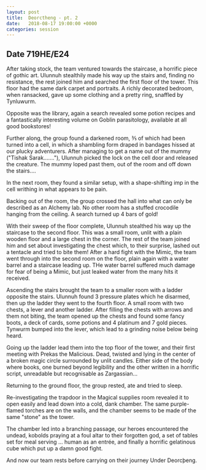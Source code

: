 ```yaml
---
layout: post
title:  Deorctheng - pt. 2
date:   2018-08-17 19:00:00 +0000
categories: session
---
```


## Date 719HE/E24

After taking stock, the team ventured towards the staircase, a horrific piece of gothic art. Ulunnuh stealthily made his way up the stairs and, finding no resistance, the rest joined him and searched the first floor of the tower. This floor had the same dark carpet and portraits. A richly decorated bedroom, when ransacked, gave up some clothing and a pretty ring, snaffled by Tynluwurm.

Opposite was the library, again a search revealed some potion recipes and a fantastically interesting volume on Goblin parasitology, available at all good bookstores!

Further along, the group found a darkened room, ⅗ of which had been turned into a cell, in which a shambling form draped in bandages hissed at our plucky adventurers. After managing to get a name out of the mummy ("Tishak Sarak……."), Ulunnuh picked the lock on the cell door and released the creature. The mummy loped past them, out of the room and off down the stairs….

In the next room, they found a similar setup, with a shape-shifting imp in the cell writhing in what appears to be pain.

Backing out of the room, the group crossed the hall into what can only be described as an Alchemy lab. No other room has a stuffed crocodile hanging from the ceiling. A search turned up 4 bars of gold!

With their sweep of the floor complete, Ulunnuh stealthed his way up the staircase to the second floor. This was a small room, unlit with a plain wooden floor and a large chest in the corner. The rest of the team joined him and set about investigating the chest which, to their surprise, lashed out a tentacle and tried to bite them! After a hard fight with the Mimic, the team went through into the second room on the floor, plain again with a water barrel and a staircase leading up. THe water barrel suffered much damage for fear of being a Mimic, but just leaked water from the many hits it received.

Ascending the stairs brought the team to a smaller room with a ladder opposite the stairs. Ulunnuh found 3 pressure plates which he disarmed, then up the ladder they went to the fourth floor. A small room with two chests, a lever and another ladder. After filling the chests with arrows and them not biting, the team opened up the chests and found some fancy boots, a deck of cards, some potions and 4 platinum and 7 gold pieces. Tynwurm bumped into the lever, which lead to a grinding noise below being heard.

Going up the ladder lead them into the top floor of the tower, and their first meeting with Prekas the Malicious. Dead, twisted and lying in the center of a broken magic circle surrounded by unlit candles. Either side of the body where books, one burned beyond legibility and the other written in a horrific script, unreadable but recognisable as Zargassian…

Returning to the ground floor, the group rested, ate and tried to sleep.

Re-investigating the trapdoor in the Magical supplies room revealed it to open easily and lead down into a cold, dank chamber. The same purple-flamed torches are on the walls, and the chamber seems to be made of the same "stone" as the tower.

The chamber led into a branching passage, our heroes encountered the undead, kobolds praying at a foul  altar to their forgotten god, a set of tables set for meal serving … human as an entrée, and finally a horrific gelatinous cube which put up a damn good fight.

And now our team rests before carrying on their journey Under Deorcþeng.
